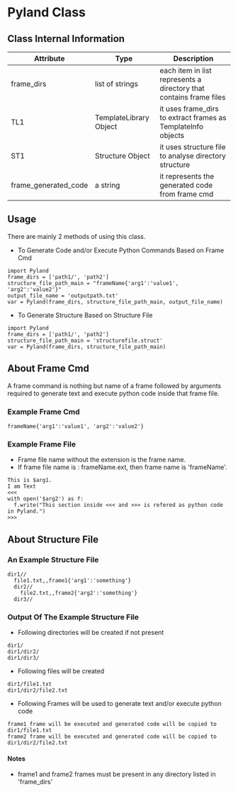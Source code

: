 # Pyland Class

## Class Internal Information

|Attribute|Type|Description
|---------|----|-----------|
|frame_dirs|list of strings|each item in list represents a directory that contains frame files|
|TL1|TemplateLibrary Object|it uses frame_dirs to extract frames as TemplateInfo objects|
|ST1|Structure Object|it uses structure file to analyse directory structure|
|frame_generated_code|a string|it represents the generated code from frame cmd|



## Usage

There are mainly 2 methods of using this class.


* To Generate Code and/or Execute Python Commands Based on Frame Cmd
```
import Pyland
frame_dirs = ['path1/', 'path2']
structure_file_path_main = "frameName{'arg1':'value1', 'arg2':'value2'}"
output_file_name = 'outputpath.txt'
var = Pyland(frame_dirs, structure_file_path_main, output_file_name)
```


* To Generate Structure Based on Structure File
```
import Pyland
frame_dirs = ['path1/', 'path2']
structure_file_path_main = 'structurefile.struct'
var = Pyland(frame_dirs, structure_file_path_main)
```

## About Frame Cmd

A frame command is nothing but name of a frame followed by arguments required
to generate text and execute python code inside that frame file.

### Example Frame Cmd
```
frameName{'arg1':'value1', 'arg2':'value2'}
```
### Example Frame File 

* Frame file name without the extension is the frame name.
* If frame file name is : frameName.ext, then frame name is 'frameName'.

```
This is $arg1.
I am Text
<<<
with open('$arg2') as f:
  f.write("This section inside <<< and >>> is refered as python code in Pyland.")
>>>
```



## About Structure File

### An Example Structure File
```
dir1//
  file1.txt,,frame1{'arg1':'something'}
  dir2//
    file2.txt,,frame2{'arg2':'something'}
  dir3//
```

### Output Of The Example Structure File
* Following directories will be created if not present
```
dir1/
dir1/dir2/
dir1/dir3/
```

* Following files will be created
```
dir1/file1.txt
dir1/dir2/file2.txt
```

* Following Frames will be used to generate text and/or execute python code
```
frame1 frame will be executed and generated code will be copied to dir1/file1.txt
frame2 frame will be executed and generated code will be copied to dir1/dir2/file2.txt
```

#### Notes
* frame1 and frame2 frames must be present in any directory listed in 'frame_dirs'
